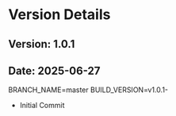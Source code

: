 # Version Details
## Version: 1.0.1
## Date: 2025-06-27
BRANCH_NAME=master
BUILD_VERSION=v1.0.1-

* Initial Commit